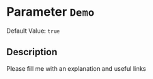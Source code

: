 # Parameter `Demo`
Default Value: `true`





## Description
Please fill me with an explanation and useful links

